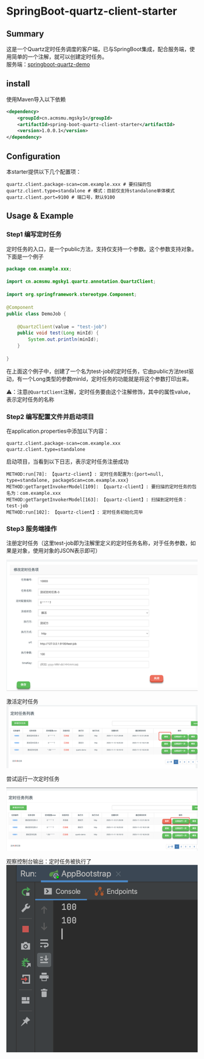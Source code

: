 # SpringBoot-quartz-client-starter

## Summary
这是一个Quartz定时任务调度的客户端，已与SpringBoot集成，配合服务端，使用简单的一个注解，就可以创建定时任务。<br>
服务端：[springboot-quartz-demo](https://github.com/simonsfan/springboot-quartz-demo)

## install
使用Maven导入以下依赖
```xml
<dependency>
    <groupId>cn.acmsmu.mgsky1</groupId>
    <artifactId>spring-boot-quartz-client-starter</artifactId>
    <version>1.0.0.1</version>
</dependency>
```

## Configuration

本starter提供以下几个配置项：
```properties
quartz.client.package-scan=com.example.xxx # 要扫描的包
quartz.client.type=standalone # 模式：目前仅支持standalone单体模式
quartz.client.port=9100 # 端口号，默认9100
```

## Usage & Example

### Step1 编写定时任务

定时任务的入口，是一个public方法，支持仅支持一个参数。这个参数支持对象。下面是一个例子
```java
package com.example.xxx;

import cn.acmsmu.mgsky1.quartz.annotation.QuartzClient;

import org.springframework.stereotype.Component;

@Component
public class DemoJob {

    @QuartzClient(value = "test-job")
    public void test(Long minId) {
        System.out.println(minId);
    }
    
}
```
在上面这个例子中，创建了一个名为test-job的定时任务，它由public方法test驱动，有一个Long类型的参数minId，定时任务的功能就是将这个参数打印出来。

⚠️：注意`@QuartzClient`注解，定时任务要由这个注解修饰，其中的属性value，表示定时任务的名称

### Step2 编写配置文件并启动项目
在application.properties中添加以下内容：
```properties
quartz.client.package-scan=com.example.xxx
quartz.client.type=standalone
```

启动项目，当看到以下日志，表示定时任务注册成功
```
METHOD:run[78]: 【quartz-client】: 定时任务配置为:{port=null, type=standalone, packageScan=com.example.xxx}
METHOD:getTargetInvokerModel[109]: 【quartz-client】: 要扫描的定时任务的包名为：com.example.xxx
METHOD:getTargetInvokerModel[163]: 【quartz-client】: 扫描到定时任务：test-job
METHOD:run[102]: 【quartz-client】: 定时任务初始化完毕
```

### Step3 服务端操作

注册定时任务（这里test-job即为注解里定义的定时任务名称，对于任务参数，如果是对象，使用对象的JSON表示即可）

![](assets/1.png)

激活定时任务
![](assets/2.png)

尝试运行一次定时任务

![](assets/3.png)

观察控制台输出：定时任务被执行了
![](assets/4.png)


